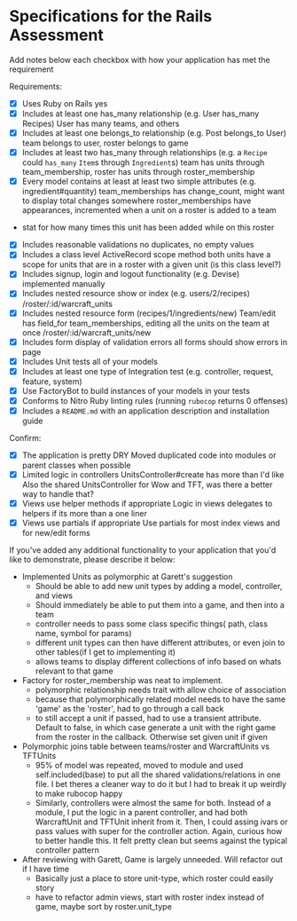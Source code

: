 # Specifications for the Rails Assessment

Add notes below each checkbox with how your application has met the requirement

Requirements:
- [x] Uses Ruby on Rails
yes
- [x] Includes at least one has_many relationship (e.g. User has_many Recipes)
User has many teams, and others
- [x] Includes at least one belongs_to relationship (e.g. Post belongs_to User)
team belongs to user, roster belongs to game
- [x] Includes at least two has_many through relationships (e.g. a `Recipe` could `has_many` `Item`s through `Ingredient`s)
team has units through team_membership, roster has units through roster_membership
- [x] Every model contains at least at least two simple attributes (e.g. ingredient#quantity)
team_memberships has change_count, might want to display total changes somewhere
roster_memberships have appearances, incremented when a unit on a roster is added to a team
 - stat for how many times this unit has been added while on this roster
- [x] Includes reasonable validations
no duplicates, no empty values
- [x] Includes a class level ActiveRecord scope method
both units have a scope for units that are in a roster with a given unit (is this class level?)
- [x] Includes signup, login and logout functionality (e.g. Devise)
implemented manually
- [x] Includes nested resource show or index (e.g. users/2/recipes)
/roster/:id/warcraft_units
- [x] Includes nested resource form (recipes/1/ingredients/new)
Team/edit has field_for team_memberships, editing all the units on the team at once
/roster/:id/warcraft_units/new
- [x] Includes form display of validation errors
all forms should show errors in page
- [x] Includes Unit tests all of your models
- [x] Includes at least one type of Integration test (e.g. controller, request, feature, system)
- [x] Use FactoryBot to build instances of your models in your tests
- [x] Conforms to Nitro Ruby linting rules (running `rubocop` returns 0 offenses)
- [x] Includes a `README.md` with an application description and installation guide

Confirm:
- [x] The application is pretty DRY
  Moved duplicated code into modules or parent classes when possible
- [x] Limited logic in controllers
UnitsController#create has more than I'd like
Also the shared UnitsController for Wow and TFT, was there a better way to handle that?
- [x] Views use helper methods if appropriate
Logic in views delegates to helpers if its more than a one liner
- [x] Views use partials if appropriate
Use partials for most index views and for new/edit forms

If you've added any additional functionality to your application that you'd like to demonstrate, please describe it below:
- Implemented Units as polymorphic at Garett's suggestion
  - Should be able to add new unit types by adding a model, controller, and views
  - Should immediately be able to put them into a game, and then into a team
  - controller needs to pass some class specific things( path, class name, symbol for params)
  - different unit types can then have different attributes, or even join to other tables(if I get to implementing it)
  - allows teams to display different collections of info based on whats relevant to that game
- Factory for roster_membership was neat to implement.
  - polymorphic relationship needs trait with allow choice of association
  - because that polymorphically related model needs to have the same 'game' as the 'roster', had to go through a call back
  - to still accept a unit if passed, had to use a transient attribute. Default to false, in which case generate a unit with the right game from the roster in the callback. Otherwise set given unit if given
- Polymorphic joins table between teams/roster and WarcraftUnits vs TFTUnits
  - 95% of model was repeated, moved to module and used self.included(base) to put all the shared validations/relations in one file. I bet theres a cleaner way to do it but I had to break it up weirdly to make rubocop happy
  - Similarly, controllers were almost the same for both. Instead of a module, I put the logic in a parent controller, and had both WarcraftUnit and TFTUnit inherit from it. Then, I could assing ivars or pass values with super for the controller action. Again, curious how to better handle this. It felt pretty clean but seems against the typical controller pattern
- After reviewing with Garett, Game is largely unneeded. Will refactor out if I have time
  - Basically just a place to store unit-type, which roster could easily story
  - have to refactor admin views, start with roster index instead of game, maybe sort by roster.unit_type